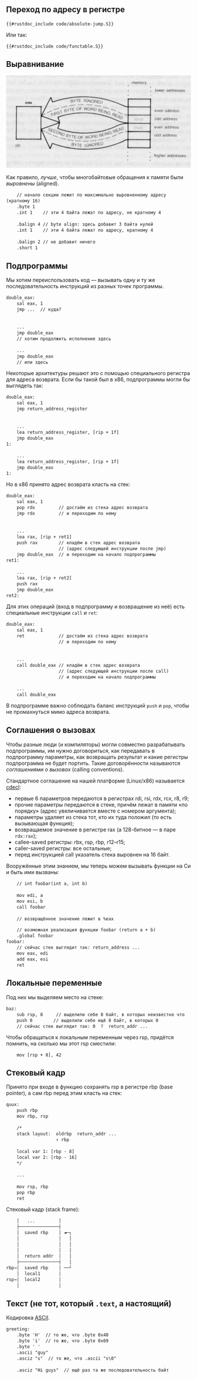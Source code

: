 ## Переход по адресу в регистре

```x86asm
{{#rustdoc_include code/absolute-jump.S}}
```

Или так:
```x86asm
{{#rustdoc_include code/functable.S}}
```

## Выравнивание

![](unaligned-read.png)

Как правило, *лучше*, чтобы многобайтовые
обращения к памяти были *выровнены* (aligned).

```x86asm
    // начало секции лежит по максимально выровненному адресу (кратному 16)
    .byte 1
    .int 1    // эти 4 байта лежат по адресу, не кратному 4

    .balign 4 // byte align: здесь добавит 3 байта нулей
    .int 1    // эти 4 байта лежат по адресу, кратному 4

    .balign 2 // не добавит ничего
    .short 1
```



## Подпрограммы

Мы хотим переиспользовать код — вызывать
одну и ту же последовательность инструкций из разных
точек программы.

```x86asm
double_eax:
    sal eax, 1
    jmp ...  // куда?
    

    ...
    jmp double_eax
    // хотим продолжить исполнение здесь

    ...
    jmp double_eax
    // или здесь
```

Некоторые архитектуры решают это с помощью
специального регистра для адреса возврата.
Если бы такой был в x86, подпрограммы могли бы
выглядеть так:
```x86asm
double_eax:
    sal eax, 1
    jmp return_address_register
    

    ...
    lea return_address_register, [rip + 1f]
    jmp double_eax
1:

    ...
    lea return_address_register, [rip + 1f]
    jmp double_eax
1:
```

Но в x86 принято адрес возврата класть на стек:
```x86asm
double_eax:
    sal eax, 1
    pop rdx         // достаём из стека адрес возврата
    jmp rdx         // и переходим по нему
    

    ...
    lea rax, [rip + ret1]
    push rax        // кладём в стек адрес возврата
                    // (адрес следующей инструкции после jmp)
    jmp double_eax  // и переходим на начало подпрограммы
ret1:

    ...
    lea rax, [rip + ret2]
    push rax
    jmp double_eax
ret2:
```

Для этих операций (вход в подпрограмму и возвращение из неё)
есть специальные инструкции `call` и `ret`:
```x86asm
double_eax:
    sal eax, 1
    ret             // достаём из стека адрес возврата
                    // и переходим по нему
    

    ...
    call double_eax // кладём в стек адрес возврата
                    // (адрес следующей инструкции после call)
                    // и переходим на начало подпрограммы

    ...
    call double_eax
```

В подпрограмме важно соблюдать баланс инструкций
`push` и `pop`, чтобы не промахнуться мимо адреса возврата.

## Соглашения о вызовах

Чтобы разные люди (и компиляторы) могли совместно разрабатывать
подпрограммы, им нужно договориться, как передавать
в подпрограмму параметры, как возвращать результат и какие
регистры подпрограмма не будет портить. Такие договорённости
называются *соглашениями о вызовах* (calling conventions).

Стандартное соглашение на нашей платформе (Linux/x86)
называется [cdecl](https://en.wikipedia.org/wiki/X86_calling_conventions#System_V_AMD64_ABI):
* первые 6 параметров передаются в регистрах
  rdi, rsi, rdx, rcx, r8, r9;
* прочие параметры передаются в стеке, причём лежат в памяти
  «по порядку» (адрес увеличивается вместе с номером аргумента);
* параметры удаляет из стека тот, кто их туда положил
  (то есть вызывающая функция);
* возвращаемое значение в регистре rax
  (а 128-битное — в паре `rdx:rax`);
* callee-saved регистры: rbx, rsp, rbp, r12–r15;
* caller-saved регистры: все остальные;
* перед инструкцией call указатель стека выровнен на 16 байт.

Вооружённые этим знанием, мы теперь можем вызывать функции
на Си и быть ими вызваны:

```x86asm
    // int foobar(int a, int b)

    mov edi, a
    mov esi, b
    call foobar

    // возвращённое значение лежит в %eax
```

```x86asm
    // возможная реализация функции foobar (return a + b)
    .global foobar
foobar:
    // сейчас стек выглядит так: return_address ...
    mov eax, edi
    add eax, esi
    ret
```



## Локальные переменные

Под них мы выделяем место на стеке:
```x86asm
baz:
    sub rsp, 8     // выделили себе 8 байт, в которых неизвестно что
    push 0        // выделили себе ещё 8 байт, в которых 0
    // сейчас стек выглядит так: 0  ?  return_addr ...
```

Чтобы обращаться к локальным переменным через rsp, придётся
помнить, на сколько мы этот rsp сместили:
```x86asm
    mov [rsp + 8], 42
```

## Стековый кадр

Принято при входе в функцию сохранять rsp в регистре
rbp (base pointer), а сам rbp перед этим класть на стек:
```x86asm
quux:
    push rbp
    mov rbp, rsp

    /*
    stack layout:  oldrbp  return_addr ...
                   ↑ rbp
    
    local var 1: [rbp - 8]
    local var 2: [rbp - 16]
    */

    ...

    mov rsp, rbp
    pop rbp
    ret
```

Стековый кадр (stack frame):
```
    │   ...         │
    ├───────────────┤
    │  saved rbp    │ ◄─┐
    │               │   │
    │               │   │
    │               │   │
    │  return addr  │   │
    ├───────────────┤   │
rbp→│  saved rbp    │ ──┘
    │  local1       │
rsp→│  local2       │
    │               │
```

## Текст (не тот, который `.text`, а настоящий)

Кодировка [ASCII](https://en.wikipedia.org/wiki/ASCII#Character_set).
```x86asm
greeting:
    .byte 'H'  // то же, что .byte 0x48
    .byte 'i'  // то же, что .byte 0x69
    .byte ' '
    .ascii "guy"
    .asciz "s"  // то же, что .ascii "s\0"

    .asciz "Hi guys"  // ещё раз та же последовательность байт
```
